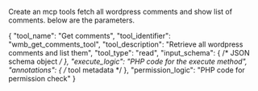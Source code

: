 Create an mcp tools fetch all wordpress comments and show list of comments. below are the parameters.

{
  "tool_name": "Get comments",
  "tool_identifier": "wmb_get_comments_tool",
  "tool_description": "Retrieve all wordpress comments and list them",
  "tool_type": "read",
  "input_schema": { /* JSON schema object */ },
  "execute_logic": "PHP code for the execute method",
  "annotations": { /* tool metadata */ },
  "permission_logic": "PHP code for permission check"
}